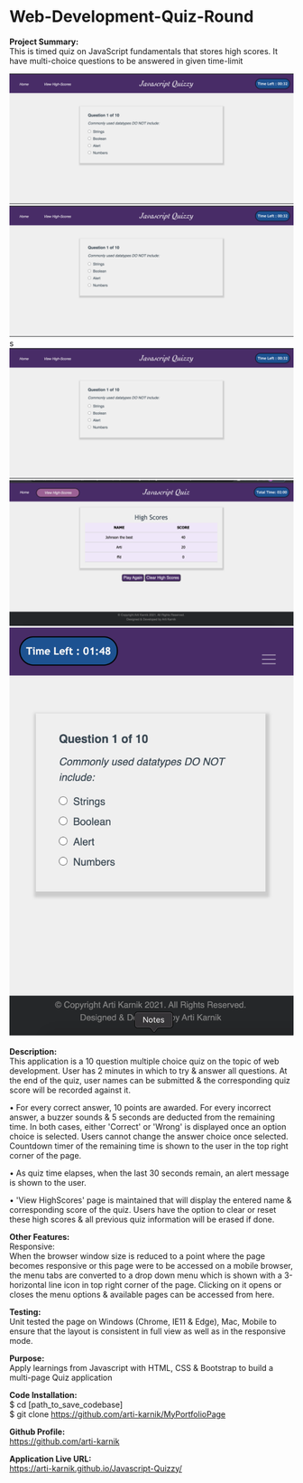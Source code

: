 # Web-Development-Quiz-Round

<strong> Project Summary: </strong> <br>
This is timed quiz on JavaScript fundamentals that stores high scores. It have multi-choice questions to be answered in given time-limit 


<div align="left">
      <img src="./assets/images/screenshots/SS1.png">
       <img src="./assets/images/screenshots/SS2.png">
       s<img src="./assets/images/screenshots/SS3.png">
  <br>
      <img src="./assets/images/screenshots/SS4.png">
  <br>
      <img src="./assets/images/screenshots/SS5.png">
</div>
<br>
<strong> Description: </strong> <br>
 This application is a 10 question multiple choice quiz on the topic of web development. User has 2 minutes in which to try & answer all questions. At the end of the quiz, user names can be submitted & the corresponding quiz score will be recorded against it.

• For every correct answer, 10 points are awarded. For every incorrect answer, a buzzer sounds & 5 seconds are deducted from the remaining time. In both cases, either 'Correct'
or 'Wrong' is displayed once an option choice is selected. Users cannot change the answer choice once selected. Countdown timer of the remaining time is shown to the user in the
top right corner of the page.

• As quiz time elapses, when the last 30 seconds remain, an alert message is shown to the user.

• 'View HighScores' page is maintained that will display the entered name & corresponding score of the quiz. Users have the option to clear or reset these high scores &
all previous quiz information will be erased if done.

<strong> Other Features: </strong> <br>
Responsive:  <br>
When the browser window size is reduced to a point where the page becomes responsive or this page were to be accessed on a mobile browser, the menu tabs are converted to a drop down menu which is shown with a 3-horizontal line icon in top right corner of the page. Clicking on it opens or closes the 
menu options & available pages can be accessed from here.  <br>

<strong>Testing: </strong> <br>
Unit tested the page on Windows (Chrome, IE11 & Edge), Mac, Mobile to ensure that the layout is consistent in full view as well as in the responsive mode.  <br>

<strong> Purpose: </strong> <br>
Apply learnings from Javascript with HTML, CSS & Bootstrap to build a multi-page Quiz application  <br>

<strong> Code Installation: </strong> <br>
$ cd [path_to_save_codebase] <br>
$ git clone https://github.com/arti-karnik/MyPortfolioPage <br>

<strong> Github Profile: </strong> <br>
https://github.com/arti-karnik

<strong> Application Live URL: </strong> <br>
https://arti-karnik.github.io/Javascript-Quizzy/
